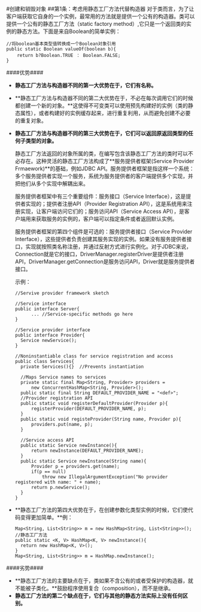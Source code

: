 #创建和销毁对象
##第1条：考虑用静态工厂方法代替构造器
对于类而言，为了让客户端获取它自身的一个实例，最常用的方法就是提供一个公有的构造器。类可以提供一个公有的静态工厂方法（static factory method）,它只是一个返回类的实例的静态方法。下面是来自Boolean的简单实例：
```
//将boolean基本类型值转换成一个Boolean对象引用
public static Boolean valueOf(boolean b){
	return b?Boolean.TRUE ： Boolean.FALSE;
}
```
####优势####
* **静态工厂方法与构造器不同的第一大优势在于，它们有名称。**
* **静态工厂方法与构造器不同的第二大优势在于，不必在每次调用它们的时候都创建一个新的对象。**这使得不可变类可以使用预先构建好的实例（类的静态属性），或者构建好的实例缓存起来，进行重复利用，从而避免创建不必要的重复对象。
* **静态工厂方法与构造器不同的第三大优势在于，它们可以返回原返回类型的任何子类型的对象。**

  静态工厂方法返回的对象所属的类，在编写包含该静态工厂方法的类时可以不必存在。这种灵活的静态工厂方法构成了**服务提供者框架(Service Provider Frmaework)**的基础，例如JDBC API。服务提供者框架是指这样一个系统：多个服务提供者实现一个服务，系统为服务提供者的客户端提供多个实现，并把他们从多个实现中解耦出来。
  
  服务提供者框架中有三个重要组件：服务接口（Service Interface），这是提供者实现的；提供者注册API（Provider Registration API），这是系统用来注册实现，让客户端访问它们的；服务访问API（Service Access API），是客户端用来获取服务的实例的，客户端可以指定条件或者返回默认实例。

  服务提供者框架的第四个组件是可选的：服务提供者接口（Service Provider Interface），这些提供者负责创建其服务实现的实例。如果没有服务提供者接口，实现就按照类名称注册，并通过反射方式进行实例化。对于JDBC来说，Connection就是它的接口，DriverManager.registerDriver是提供者注册API，DriverManager.getConnection是服务访问API，Driver就是服务提供者接口。

  示例：
  ```
  //Servive provider framework sketch

  //Service interface
  public interface Server{
  		... //Service-specific methods go here
  }

  //Service provider interface
  public interface Provider{
  	Service newService();
  }

  //Noninstantiable class for service registration and access
  public class Services{
  	private Services(){}  //Prevents instantiation

  	//Maps Service names to services
  	private static final Map<String, Provider> providers = 
  		new ConcurrentHashMap<String, Provider>();
  	public static final String DEFAULT_PROVIDER_NAME = "<def>";
   	//Provider registration API
  	public static void registerDefaultProvider(Provider p){
  		registerProvider(DEFAULT_PROVIDER_NAME, p);
  	}
  	public static void registeProvider(String name, Provider p){
  		providers.put(name, p);
  	}
  
  	//Service access API
  	public static Service newInstance(){
  		return newInstance(DEFAULT_PROVIDER_NAME);
  	}
  	public static Service newInstance(String name){
  		Provider p = providers.get(name);
  		if(p == null)
  			throw new IllegalArgumentException("No provider registered with name: " + name);
  		return p.newService();
  	}
  }
  ```
* **静态工厂方法的第四大优势在于，在创建参数化类型实例的时候，它们使代码变得更加简单。**例：
  ```
  Map<String, List<String>> m = new HashMap<String, List<String>>();
  //静态工厂方法
  public static <K, V> HashMap<K, V> newInstance(){
  	return new HashMap<K, V>();
  }
  Map<String, List<String>> m = HashMap.newInstance();
  ```

####劣势####
* **静态工厂方法的主要缺点在于，类如果不含公有的或者受保护的构造器，就不能被子类化。**鼓励程序使用复合（composition），而不是继承。
* **静态工厂方法的第二个缺点在于，它们与其他的静态方法实际上没有任何区别。**
  
  